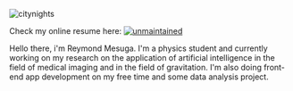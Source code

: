 ![citynights](https://user-images.githubusercontent.com/74803864/115126848-b57b4480-a004-11eb-951f-ea233d505a20.jpg)

Check my online resume here: <a href="https://rey-commits.github.io/Reymond-Portfolio/" target="_blank" rel="noopener noreferrer"> ![unmaintained](http://img.shields.io/badge/Rey-Commits-blue.png)</a>

<p>Hello there, i'm Reymond Mesuga. I'm a physics student and currently working on my research on the application of artificial intelligence in the field of medical imaging and in the field of gravitation. I'm also doing front-end app development on my free time and some data analysis project.</p>

